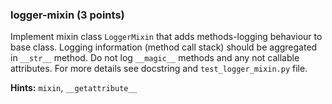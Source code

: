### logger-mixin (3 points)

Implement mixin class `LoggerMixin` that adds methods-logging behaviour to base class.
Logging information (method call stack) should be aggregated in `__str__` method.
Do not log `__magic__` methods and any not callable attributes. For more details see docstring and 
`test_logger_mixin.py` file.

**Hints:** `mixin`, `__getattribute__`
